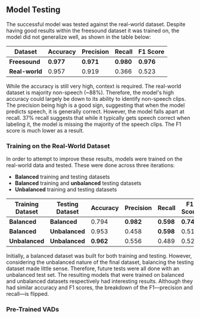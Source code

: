 ## Model Testing

The successful model was tested against the real-world dataset. Despite having good results within the freesound dataset it was trained on, the model did not generalize well, as shown in the table below:

| Dataset        | Accuracy  | Precision | Recall    | F1 Score  |
|----------------|-----------|-----------|-----------|-----------|
| **Freesound**  | **0.977** | **0.971** | **0.980** | **0.976** |
| **Real-world** | 0.957     | 0.919     | 0.366     | 0.523     |

While the accuracy is still very high, context is required. The real-world dataset is majority non-speech (~88%). Therefore, the model's high accuracy could largely be down to its ability to identify non-speech clips. The precision being high is a good sign, suggesting that when the model predicts speech, it is generally correct. However, the model falls apart at recall. 37% recall suggests that while it typically gets speech correct when labeling it, the model is missing the majority of the speech clips. The F1 score is much lower as a result.

### Training on the Real-World Dataset

In order to attempt to improve these results, models were trained on the real-world data and tested. These were done across three iterations:

- **Balanced** training and testing datasets
- **Balanced** training and **unbalanced** testing datasets
- **Unbalanced** training and testing datasets

| Training Dataset | Testing Dataset | Accuracy  | Precision | Recall    | F1 Score  |
|------------------|-----------------|-----------|-----------|-----------|-----------|
| **Balanced**     | **Balanced**    | 0.794     | **0.982** | **0.598** | **0.743** |
|  **Balanced**    | **Unbalanced**  | 0.953     | 0.458     | **0.598** | 0.519     |
| **Unbalanced**   | **Unbalanced**  | **0.962** | 0.556     | 0.489     | 0.520     |

Initially, a balanced dataset was built for both training and testing. However, considering the unbalanced nature of the final dataset, balancing the testing dataset made little sense. Therefore, future tests were all done with an unbalanced test set. The resulting models that were trained on balanced and unbalanced datasets respectively had interesting results. Although they had similar accuracy and F1 scores, the breakdown of the F1—precision and recall—is flipped.

### Pre-Trained VADs

